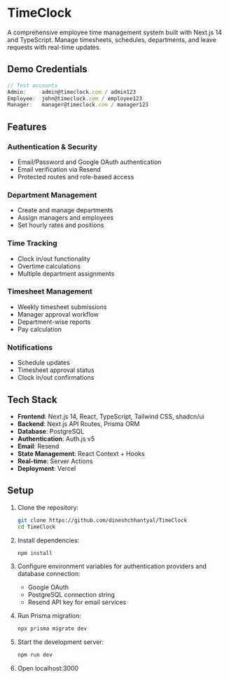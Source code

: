 # TimeClock

A comprehensive employee time management system built with Next.js 14 and TypeScript. Manage timesheets, schedules, departments, and leave requests with real-time updates.

## Demo Credentials

```typescript
// Test accounts
Admin:     admin@timeclock.com / admin123
Employee:  john@timeclock.com / employee123  
Manager:   manager@timeclock.com / manager123
```

## Features

### Authentication & Security
- Email/Password and Google OAuth authentication
- Email verification via Resend
- Protected routes and role-based access

### Department Management
- Create and manage departments
- Assign managers and employees
- Set hourly rates and positions

### Time Tracking
- Clock in/out functionality
- Overtime calculations
- Multiple department assignments

### Timesheet Management
- Weekly timesheet submissions
- Manager approval workflow
- Department-wise reports
- Pay calculation

### Notifications
- Schedule updates
- Timesheet approval status
- Clock in/out confirmations

## Tech Stack

- **Frontend**: Next.js 14, React, TypeScript, Tailwind CSS, shadcn/ui
- **Backend**: Next.js API Routes, Prisma ORM
- **Database**: PostgreSQL
- **Authentication**: Auth.js v5
- **Email**: Resend
- **State Management**: React Context + Hooks
- **Real-time**: Server Actions
- **Deployment**: Vercel

## Setup

1. Clone the repository:

   ```bash
   git clone https://github.com/dineshchhantyal/TimeClock
   cd TimeClock
   ```

2. Install dependencies:

   ```bash
   npm install
   ```

3. Configure environment variables for authentication providers and database connection:

   - Google OAuth
   - PostgreSQL connection string
   - Resend API key for email services

4. Run Prisma migration:

   ```bash
   npx prisma migrate dev
   ```

5. Start the development server:
   ```bash
   npm run dev
   ```
6. Open localhost:3000